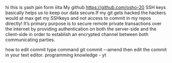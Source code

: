 hi this is yash jain form iiita My github https://github.com/osho-20 
SSH keys basically helps us to keep our data secure.If my git gets hacked the hackers would at max get my SSHkeys and not access to commit in my repos directly! It’s primary purpose is to secure remote private transactions over the internet by providing authentication on both the server-side and the client-side in order to establish an encrypted channel between both communicating parties.


how to edit commit type command git commit --amend then edit the commit in your text editor.
programming knowledge - yt
